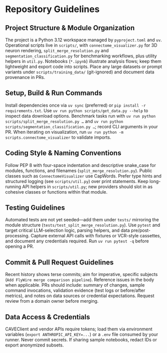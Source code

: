 # Repository Guidelines

## Project Structure & Module Organization
The project is a Python 3.12 workspace managed by `pyproject.toml` and `uv`. Operational scripts live in `scripts/`, with `connectome_visualizer.py` for 3D neuron rendering, `split_merge_resolution.py` and `segmentation_classification.py` for benchmarking workflows, plus utility helpers in `util.py`. Notebooks (`*.ipynb`) illustrate analysis flows; keep them lightweight and export code into scripts. Place any large datasets or prompt variants under `scripts/training_data/` (git-ignored) and document data provenance in PRs.

## Setup, Build & Run Commands
Install dependencies once via `uv sync` (preferred) or `pip install -r requirements.txt`. Use `uv run python scripts/get_data.py --help` to inspect data download options. Benchmark tasks run with `uv run python scripts/split_merge_resolution.py …` and `uv run python scripts/segmentation_classification.py …`; record CLI arguments in your PR. When iterating on visualization, run `uv run python -m scripts.connectome_visualizer` to validate imports.

## Coding Style & Naming Conventions
Follow PEP 8 with four-space indentation and descriptive snake_case for modules, functions, and filenames (`split_merge_resolution.py`). Public classes such as `ConnectomeVisualizer` use CapWords. Prefer type hints and structured logging (see `scripts/util.py`) over print statements. Keep long-running API helpers in `scripts/util.py`; new providers should slot in as cohesive classes or functions within that module.

## Testing Guidelines
Automated tests are not yet seeded—add them under `tests/` mirroring the module structure (`tests/test_split_merge_resolution.py`). Use `pytest` and target critical LLM-selection logic, parsing helpers, and data pre/post-processing. Capture external API calls with fixtures or VCR-style cassettes, and document any credentials required. Run `uv run pytest -q` before opening a PR.

## Commit & Pull Request Guidelines
Recent history shows terse commits; aim for imperative, specific subjects (`Add FlyWire merge comparison pipeline`). Reference issues in the body when applicable. PRs should include: summary of changes, sample command invocations, validation evidence (test logs or before/after metrics), and notes on data sources or credential expectations. Request review from a domain owner before merging.

## Data Access & Credentials
CAVEClient and vendor APIs require tokens; load them via environment variables (`export ANTHROPIC_API_KEY=...`) or a `.env` file consumed by your runner. Never commit secrets. If sharing sample notebooks, redact IDs or export anonymized subsets.
